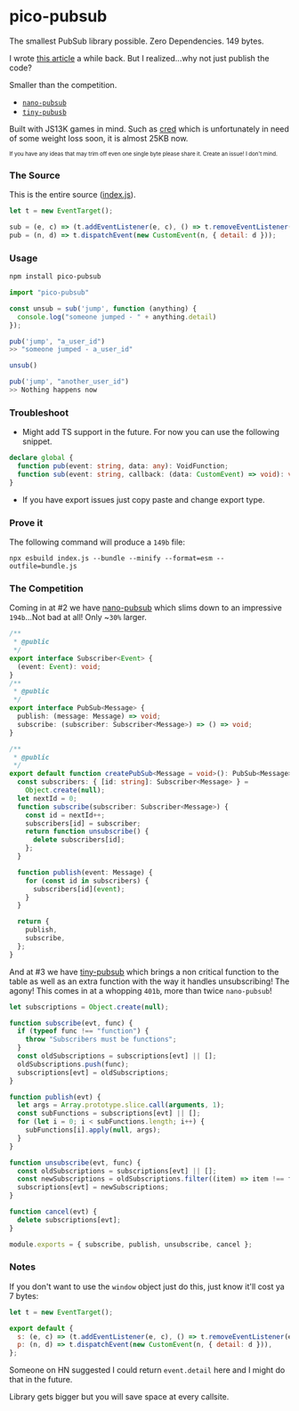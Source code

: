 # pico-pubsub

The smallest PubSub library possible. Zero Dependencies. 149 bytes.

I wrote [this article](https://hassanshaikley.medium.com/pubsub-in-half-a-kilobyte-b6cf6a66d674) a while back. But I realized...why not just publish the code?

Smaller than the competition.

- [`nano-pubsub`](https://github.com/bjoerge/nano-pubsub)
- [`tiny-pubusb`](https://github.com/LukeWood/tiny-pubsub)

Built with JS13K games in mind. Such as [cred](https://cred.fly.dev/html/index.html) which is unfortunately in need of some weight loss soon, it is almost 25KB now.

<sup><sub>If you have any ideas that may trim off even one single byte please share it. Create an issue! I don't mind.</sup></sub>

### The Source

This is the entire source ([index.js](https://github.com/hassanshaikley/pico-pubsub/blob/master/index.js)).

```javascript
let t = new EventTarget();

sub = (e, c) => (t.addEventListener(e, c), () => t.removeEventListener(e, c));
pub = (n, d) => t.dispatchEvent(new CustomEvent(n, { detail: d }));
```

### Usage

```bash
npm install pico-pubsub
```

```javascript
import "pico-pubsub"

const unsub = sub('jump', function (anything) {
  console.log("someone jumped - " + anything.detail)
});

pub('jump', "a_user_id")
>> "someone jumped - a_user_id"

unsub()

pub('jump', "another_user_id")
>> Nothing happens now
```

### Troubleshoot

- Might add TS support in the future. For now you can use the following snippet.

```typescript
declare global {
  function pub(event: string, data: any): VoidFunction;
  function sub(event: string, callback: (data: CustomEvent) => void): void;
}
```

- If you have export issues just copy paste and change export type.

### Prove it

The following command will produce a `149b` file:

`npx esbuild index.js --bundle --minify --format=esm --outfile=bundle.js`

### The Competition

Coming in at #2 we have [nano-pubsub](https://github.com/bjoerge/nano-pubsub/blob/main/src/index.ts) which slims down to an impressive `194b`...Not bad at all! Only ~`30%` larger.

```typescript
/**
 * @public
 */
export interface Subscriber<Event> {
  (event: Event): void;
}
/**
 * @public
 */
export interface PubSub<Message> {
  publish: (message: Message) => void;
  subscribe: (subscriber: Subscriber<Message>) => () => void;
}

/**
 * @public
 */
export default function createPubSub<Message = void>(): PubSub<Message> {
  const subscribers: { [id: string]: Subscriber<Message> } =
    Object.create(null);
  let nextId = 0;
  function subscribe(subscriber: Subscriber<Message>) {
    const id = nextId++;
    subscribers[id] = subscriber;
    return function unsubscribe() {
      delete subscribers[id];
    };
  }

  function publish(event: Message) {
    for (const id in subscribers) {
      subscribers[id](event);
    }
  }

  return {
    publish,
    subscribe,
  };
}
```

And at #3 we have [tiny-pubsub](https://github.com/LukeWood/tiny-pubsub/blob/master/pubsub.js) which brings a non critical function to the table as well as an extra function with the way it handles unsubscribing! The agony! This comes in at a whopping `401b`, more than twice `nano-pubsub`!

```javascript
let subscriptions = Object.create(null);

function subscribe(evt, func) {
  if (typeof func !== "function") {
    throw "Subscribers must be functions";
  }
  const oldSubscriptions = subscriptions[evt] || [];
  oldSubscriptions.push(func);
  subscriptions[evt] = oldSubscriptions;
}

function publish(evt) {
  let args = Array.prototype.slice.call(arguments, 1);
  const subFunctions = subscriptions[evt] || [];
  for (let i = 0; i < subFunctions.length; i++) {
    subFunctions[i].apply(null, args);
  }
}

function unsubscribe(evt, func) {
  const oldSubscriptions = subscriptions[evt] || [];
  const newSubscriptions = oldSubscriptions.filter((item) => item !== func);
  subscriptions[evt] = newSubscriptions;
}

function cancel(evt) {
  delete subscriptions[evt];
}

module.exports = { subscribe, publish, unsubscribe, cancel };
```

### Notes

If you don't want to use the `window` object just do this, just know it'll cost ya 7 bytes:

```javascript
let t = new EventTarget();

export default {
  s: (e, c) => (t.addEventListener(e, c), () => t.removeEventListener(e, c)),
  p: (n, d) => t.dispatchEvent(new CustomEvent(n, { detail: d })),
};
```

Someone on HN suggested I could return `event.detail` here and I might do that in the future.

Library gets bigger but you will save space at every callsite.
